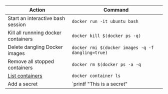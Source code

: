 Action | Command
---|---|
Start an interactive bash session | `docker run -it ubuntu bash`
Kill all runnning docker containers |	`docker kill $(docker ps -q)`
Delete dangling Docker images |	`docker rmi $(docker images -q -f dangling=true)`
Remove all stopped containers |	`docker rm $(docker ps -a -q`
[List containers](https://docs.docker.com/engine/reference/commandline/container_ls/) | `docker container ls`
Add a secret | `printf "This is a secret" | docker secret create my_secret_data -`
